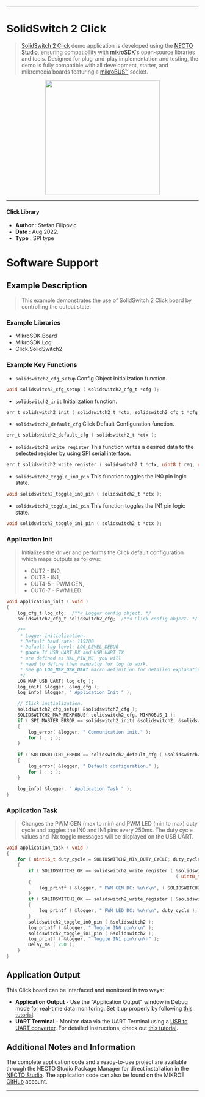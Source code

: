 
---
# SolidSwitch 2 Click

> [SolidSwitch 2 Click](https://www.mikroe.com/?pid_product=MIKROE-5313) demo application is developed using
the [NECTO Studio](https://www.mikroe.com/necto), ensuring compatibility with [mikroSDK](https://www.mikroe.com/mikrosdk)'s
open-source libraries and tools. Designed for plug-and-play implementation and testing, the demo is fully compatible with
all development, starter, and mikromedia boards featuring a [mikroBUS&trade;](https://www.mikroe.com/mikrobus) socket.

<p align="center">
  <img src="https://www.mikroe.com/?pid_product=MIKROE-5313&image=1" height=300px>
</p>

---

#### Click Library

- **Author**        : Stefan Filipovic
- **Date**          : Aug 2022.
- **Type**          : SPI type

# Software Support

## Example Description

> This example demonstrates the use of SolidSwitch 2 Click board by controlling the output state.

### Example Libraries

- MikroSDK.Board
- MikroSDK.Log
- Click.SolidSwitch2

### Example Key Functions

- `solidswitch2_cfg_setup` Config Object Initialization function.
```c
void solidswitch2_cfg_setup ( solidswitch2_cfg_t *cfg );
```

- `solidswitch2_init` Initialization function.
```c
err_t solidswitch2_init ( solidswitch2_t *ctx, solidswitch2_cfg_t *cfg );
```

- `solidswitch2_default_cfg` Click Default Configuration function.
```c
err_t solidswitch2_default_cfg ( solidswitch2_t *ctx );
```

- `solidswitch2_write_register` This function writes a desired data to the selected register by using SPI serial interface.
```c
err_t solidswitch2_write_register ( solidswitch2_t *ctx, uint8_t reg, uint8_t data_in );
```

- `solidswitch2_toggle_in0_pin` This function toggles the IN0 pin logic state.
```c
void solidswitch2_toggle_in0_pin ( solidswitch2_t *ctx );
```

- `solidswitch2_toggle_in1_pin` This function toggles the IN1 pin logic state.
```c
void solidswitch2_toggle_in1_pin ( solidswitch2_t *ctx );
```

### Application Init

> Initializes the driver and performs the Click default configuration which maps outputs as follows:
> - OUT2   - IN0,
> - OUT3   - IN1,
> - OUT4-5 - PWM GEN,
> - OUT6-7 - PWM LED.

```c
void application_init ( void )
{
    log_cfg_t log_cfg;  /**< Logger config object. */
    solidswitch2_cfg_t solidswitch2_cfg;  /**< Click config object. */

    /** 
     * Logger initialization.
     * Default baud rate: 115200
     * Default log level: LOG_LEVEL_DEBUG
     * @note If USB_UART_RX and USB_UART_TX 
     * are defined as HAL_PIN_NC, you will 
     * need to define them manually for log to work. 
     * See @b LOG_MAP_USB_UART macro definition for detailed explanation.
     */
    LOG_MAP_USB_UART( log_cfg );
    log_init( &logger, &log_cfg );
    log_info( &logger, " Application Init " );

    // Click initialization.
    solidswitch2_cfg_setup( &solidswitch2_cfg );
    SOLIDSWITCH2_MAP_MIKROBUS( solidswitch2_cfg, MIKROBUS_1 );
    if ( SPI_MASTER_ERROR == solidswitch2_init( &solidswitch2, &solidswitch2_cfg ) )
    {
        log_error( &logger, " Communication init." );
        for ( ; ; );
    }
    
    if ( SOLIDSWITCH2_ERROR == solidswitch2_default_cfg ( &solidswitch2 ) )
    {
        log_error( &logger, " Default configuration." );
        for ( ; ; );
    }
    
    log_info( &logger, " Application Task " );
}
```

### Application Task

> Changes the PWM GEN (max to min) and PWM LED (min to max) duty cycle and toggles the IN0 and IN1
pins every 250ms. The duty cycle values and INx toggle messages will be displayed on the USB UART.

```c
void application_task ( void )
{
    for ( uint16_t duty_cycle = SOLIDSWITCH2_MIN_DUTY_CYCLE; duty_cycle <= SOLIDSWITCH2_MAX_DUTY_CYCLE; duty_cycle += 5 )
    {
        if ( SOLIDSWITCH2_OK == solidswitch2_write_register ( &solidswitch2, SOLIDSWITCH2_REG_PWM_GEN_DC, 
                                                              ( uint8_t ) ( SOLIDSWITCH2_MAX_DUTY_CYCLE - duty_cycle ) ) )
        {
            log_printf ( &logger, " PWM GEN DC: %u\r\n", ( SOLIDSWITCH2_MAX_DUTY_CYCLE - duty_cycle ) );
        }
        if ( SOLIDSWITCH2_OK == solidswitch2_write_register ( &solidswitch2, SOLIDSWITCH2_REG_PWM_LED_DC, ( uint8_t ) duty_cycle ) )
        {
            log_printf ( &logger, " PWM LED DC: %u\r\n", duty_cycle );
        }
        solidswitch2_toggle_in0_pin ( &solidswitch2 );
        log_printf ( &logger, " Toggle IN0 pin\r\n" );
        solidswitch2_toggle_in1_pin ( &solidswitch2 );
        log_printf ( &logger, " Toggle IN1 pin\r\n\n" );
        Delay_ms ( 250 );
    }
}
```

## Application Output

This Click board can be interfaced and monitored in two ways:
- **Application Output** - Use the "Application Output" window in Debug mode for real-time data monitoring.
Set it up properly by following [this tutorial](https://www.youtube.com/watch?v=ta5yyk1Woy4).
- **UART Terminal** - Monitor data via the UART Terminal using
a [USB to UART converter](https://www.mikroe.com/click/interface/usb?interface*=uart,uart). For detailed instructions,
check out [this tutorial](https://help.mikroe.com/necto/v2/Getting%20Started/Tools/UARTTerminalTool).

## Additional Notes and Information

The complete application code and a ready-to-use project are available through the NECTO Studio Package Manager for 
direct installation in the [NECTO Studio](https://www.mikroe.com/necto). The application code can also be found on
the MIKROE [GitHub](https://github.com/MikroElektronika/mikrosdk_click_v2) account.

---

